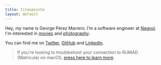 ```yaml
---
title: titanpointe
layout: default
---
```


Hey, my name is George P&eacute;rez Marrero. I’m a software engineer at [Nagnoi](https://nagnoi.com/). I'm interested in [movies](https://letterboxd.com/georgeperez/) and [photography](https://instagram.com/georgeperez/).

You can find me on [Twitter](https://twitter.com/georgeperez/), [GitHub](https://github.com/georgeperez/) and [LinkedIn](https://www.linkedin.com/in/georgeperezmarrero/).

<blockquote>
  If you're looking to troubleshoot your connection to RUMAD (Matricula) on macOS, <a href="/matricula/">press here to learn more</a>.
</blockquote>

